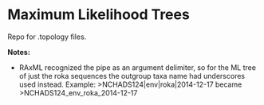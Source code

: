 # Maximum Likelihood Trees

Repo for .topology files. 

**Notes:**
* RAxML recognized the pipe as an argument delimiter, so for the ML tree of just the roka
sequences the outgroup taxa name had underscores used instead.
Example: >NCHADS124|env|roka|2014-12-17 became >NCHADS124_env_roka_2014-12-17